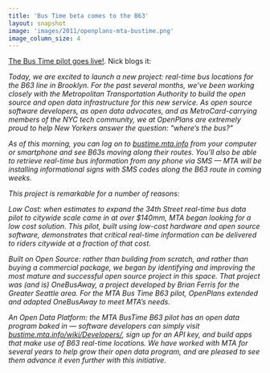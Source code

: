```yaml
---
title: 'Bus Time beta comes to the B63'
layout: snapshot
image: 'images/2011/openplans-mta-bustime.png'
image_column_size: 4
---
```


<a href="http://blog.openplans.org/2011/02/openplans-puts-mta-bus-locations-online/">The Bus Time pilot goes live!</a>. Nick blogs it:

*Today, we are excited to launch a new project: real-time bus locations for the B63 line in Brooklyn.  For the past several months, we’ve been working closely with the Metropolitan Transportation Authority to build the open source and open data infrastructure for this new service.  As open source software developers, as open data advocates, and as MetroCard-carrying members of the NYC tech community, we at OpenPlans are extremely proud to help New Yorkers answer the question: "where’s the bus?"*

*As of this morning, you can log on to <a href="http://bustime.mta.info">bustime.mta.info</a> from your computer or smartphone and see B63s moving along their routes. You’ll also be able to retrieve real-time bus information from any phone via SMS — MTA will be installing informational signs with SMS codes along the B63 route in coming weeks.*

*This project is remarkable for a number of reasons:*

*Low Cost: when estimates to expand the 34th Street real-time bus data pilot to citywide scale came in at over $140mm, MTA began looking for a low cost solution.  This pilot, built using low-cost hardware and open source software, demonstrates that critical real-time information can be delivered to riders citywide at a fraction of that cost.*

*Built on Open Source: rather than building from scratch, and rather than buying a commercial package, we began by identifying and improving the most mature and successful open source project in this space.  That project was (and is) OneBusAway, a project developed by Brian Ferris for the Greater Seattle area.  For the MTA Bus Time B63 pilot, OpenPlans extended and adapted OneBusAway to meet MTA’s needs.*

*An Open Data Platform: the MTA BusTime B63 pilot has an open data program baked in — software developers can simply visit <a href="http://bustime.mta.info/wiki/Developers/">bustime.mta.info/wiki/Developers/</a>, sign up for an API key, and build apps that make use of B63 real-time locations.  We have worked with MTA for several years to help grow their open data program, and are pleased to see them advance it even further with this initiative.*
